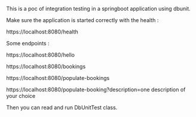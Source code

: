 This is a poc of integration testing in a springboot application using dbunit.

Make sure the application is started correctly with the health : 

https://localhost:8080/health

Some endpoints :

https://localhost:8080/hello

https://localhost:8080/bookings

https://localhost:8080/populate-bookings

https://localhost:8080/populate-booking?description=one description of your choice


Then you can read and run DbUnitTest class.

